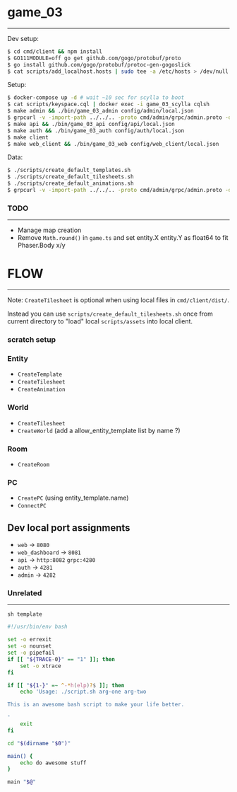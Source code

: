 # game_03
---

Dev setup:

```sh
$ cd cmd/client && npm install
$ GO111MODULE=off go get github.com/gogo/protobuf/proto
$ go install github.com/gogo/protobuf/protoc-gen-gogoslick
$ cat scripts/add_localhost.hosts | sudo tee -a /etc/hosts > /dev/null
```

Setup:

```sh
$ docker-compose up -d # wait ~10 sec for scylla to boot
$ cat scripts/keyspace.cql | docker exec -i game_03_scylla cqlsh
$ make admin && ./bin/game_03_admin config/admin/local.json
$ grpcurl -v -import-path ../../.. -proto cmd/admin/grpc/admin.proto -d '"cql"' -plaintext localhost:4282 grpc.Admin/MigrateUp
$ make api && ./bin/game_03_api config/api/local.json
$ make auth && ./bin/game_03_auth config/auth/local.json
$ make client
$ make web_client && ./bin/game_03_web config/web_client/local.json
```

Data:

```sh
$ ./scripts/create_default_templates.sh
$ ./scripts/create_default_tilesheets.sh
$ ./scripts/create_default_animations.sh
$ grpcurl -v -import-path ../../.. -proto cmd/admin/grpc/admin.proto -d '' -plaintext localhost:4282 grpc.Admin/CreateWorld
```

### TODO
---

- Manage map creation
- Remove `Math.round()` in `game.ts` and set entity.X entity.Y as float64 to fit Phaser.Body x/y


# FLOW
---

Note: `CreateTilesheet` is optional when using local files in `cmd/client/dist/`.

Instead you can use `scripts/create_default_tilesheets.sh` once from current directory to "load" local `scripts/assets` into local client.

### scratch setup

### Entity

- `CreateTemplate`
- `CreateTilesheet`
- `CreateAnimation`

### World

- `CreateTilesheet`
- `CreateWorld` (add a allow_entity_template list by name ?)

### Room

- `CreateRoom`

### PC

- `CreatePC` (using entity_template.name)
- `ConnectPC`


## Dev local port assignments

- `web` -> `8080`
- `web_dashboard` -> `8081`
- `api` -> `http:8082` `grpc:4280`
- `auth` -> `4281`
- `admin` -> `4282`



### Unrelated
---

`sh template`

```sh
#!/usr/bin/env bash

set -o errexit
set -o nounset
set -o pipefail
if [[ "${TRACE-0}" == "1" ]]; then
    set -o xtrace
fi

if [[ "${1-}" =~ ^-*h(elp)?$ ]]; then
    echo 'Usage: ./script.sh arg-one arg-two

This is an awesome bash script to make your life better.

'
    exit
fi

cd "$(dirname "$0")"

main() {
    echo do awesome stuff
}

main "$@"
```
